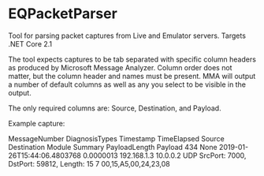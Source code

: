 # EQPacketParser
Tool for parsing packet captures from Live and Emulator servers. Targets .NET Core 2.1

The tool expects captures to be tab separated with specific column headers as produced by Microsoft Message Analyzer. Column order does not matter, but the column header and names must be present. MMA will output a number of default columns as well as any you select to be visible in the output.

The only required columns are: Source, Destination, and Payload.

Example capture:

MessageNumber	DiagnosisTypes	Timestamp	TimeElapsed	Source	Destination	Module	Summary	PayloadLength	Payload
434	None	2019-01-26T15:44:06.4803768	0.0000013	192.168.1.3	10.0.0.2	UDP	SrcPort: 7000, DstPort: 59812, Length: 15	7	00,15,A5,00,24,23,08	
